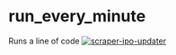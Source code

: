# run_every_minute
Runs a line of code
[![scraper-ipo-updater](https://github.com/epiphronquant/run_every_minute/actions/workflows/main.yml/badge.svg)](https://github.com/epiphronquant/run_every_minute/actions/workflows/main.yml)
